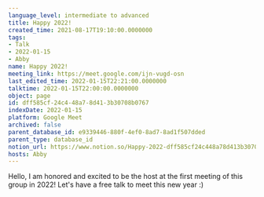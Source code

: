 ```yaml
---
language_level: intermediate to advanced
title: Happy 2022!
created_time: 2021-08-17T19:10:00.0000000
tags:
- Talk
- 2022-01-15
- Abby
name: Happy 2022!
meeting_link: https://meet.google.com/ijn-vugd-osn
last_edited_time: 2022-01-15T22:21:00.0000000
talktime: 2022-01-15T22:00:00.0000000
object: page
id: dff585cf-24c4-48a7-8d41-3b30708b0767
indexDate: 2022-01-15
platform: Google Meet
archived: false
parent_database_id: e9339446-880f-4ef0-8ad7-8ad1f507dded
parent_type: database_id
notion_url: https://www.notion.so/Happy-2022-dff585cf24c448a78d413b30708b0767
hosts: Abby
---
```


Hello, I am honored and excited to be the host at the first meeting of this group in 2022! Let's have a free talk to meet this new year :)





